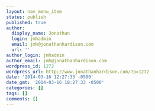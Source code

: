 ```yaml
---
layout: nav_menu_item
status: publish
published: true
author:
  display_name: Jonathan
  login: jmhadmin
  email: jmh@jonathanhardison.com
  url: ''
author_login: jmhadmin
author_email: jmh@jonathanhardison.com
wordpress_id: 1272
wordpress_url: http://www.jonathanhardison.com/?p=1272
date: '2014-03-16 12:27:33 -0500'
date_gmt: '2014-03-16 18:27:33 -0500'
categories: []
tags: []
comments: []
---
```


